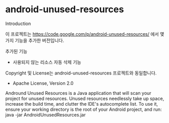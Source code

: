 android-unused-resources
========================

Introduction

이 프로젝트는 https://code.google.com/p/android-unused-resources/ 에서 몇가지 기능을 추가한 버전입니다.

추가된 기능
   - 사용되지 않는 리소스 자동 삭제 기능

Copyright 및 License는 android-unused-resources 프로젝트와 동일합니다.
- Apache License, Version 2.0



Andround Unused Resources is a Java application that will scan your project for unused resources. Unused resources needlessly take up space, increase the build time, and clutter the IDE's autocomplete list.  To use it, ensure your working directory is the root of your Android project, and run:  java -jar AndroidUnusedResources.jar

